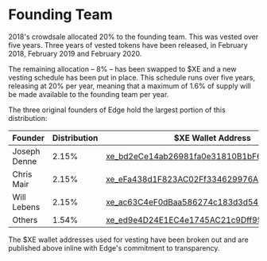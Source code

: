 # Founding Team

2018's crowdsale allocated 20% to the founding team. This was vested over five years. Three years of vested tokens have been released, in February 2018, February 2019 and February 2020.

The remaining allocation – 8% – has been swapped to $XE and a new vesting schedule has been put in place. This schedule runs over five years, releasing at 20% per year, meaning that a maximum of 1.6% of supply will be made available to the founding team per year.

The three original founders of Edge hold the largest portion of this distribution:

| Founder      | Distribution | $XE Wallet Address                                                                                                   |
| ------------ | ------------ | -------------------------------------------------------------------------------------------------------------------- |
| Joseph Denne | 2.15%        | [xe_bd2eCe14ab26981fa0e31810B1bF652E6F3E5F00](https://xe.network/wallet/xe_bd2eCe14ab26981fa0e31810B1bF652E6F3E5F00) |
| Chris Mair   | 2.15%        | [xe_eFa438d1F823AC02Ff334629976A2f698587AE54](https://xe.network/wallet/xe_eFa438d1F823AC02Ff334629976A2f698587AE54) |
| Will Lebens  | 2.15%        | [xe_ac63C4eF0dBaa586274c183d3d54b824cee002fC](https://xe.network/wallet/xe_ac63C4eF0dBaa586274c183d3d54b824cee002fC) |
| Others       | 1.54%        | [xe_ed9e4D24E1EC4e1745AC21c9Dff9519b67B72348](https://xe.network/wallet/xe_ed9e4D24E1EC4e1745AC21c9Dff9519b67B72348) |

The $XE wallet addresses used for vesting have been broken out and are published above inline with Edge's commitment to transparency.
